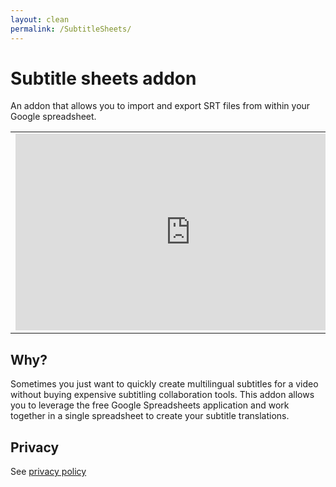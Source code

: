 ```yaml
---
layout: clean
permalink: /SubtitleSheets/
---
```


# Subtitle sheets addon

An addon that allows you to import and export SRT files from within your Google spreadsheet.

<table>
  <tr>
    <td><iframe width="560" height="315" src="https://www.youtube.com/embed/tOyZj3SFbsE" title="YouTube video player" frameborder="0" allow="accelerometer; autoplay; clipboard-write; encrypted-media; gyroscope; picture-in-picture" allowfullscreen></iframe></td>
    <td align=center><img src="https://lh3.googleusercontent.com/-enRa6ntpcvs/XMHQn9nf7dI/AAAAAAAAPss/3ua0APxzjp01c0veJeydPDmBidB-QVOXgCLcBGAs/s400/subtitles.png" alt="Subtitle logo"></td>
  </tr>
</table>

## Why?

Sometimes you just want to quickly create multilingual subtitles for a video without buying expensive subtitling collaboration tools.
This addon allows you to leverage the free Google Spreadsheets application and work together in a single spreadsheet to create your subtitle translations.

## Privacy

See [privacy policy](https://damiaan.dpro.be/SubtitleSheets/privacy)
